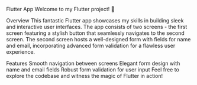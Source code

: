 

Flutter App
Welcome to my Flutter project! 🚀

Overview
This fantastic Flutter app showcases my skills in building sleek and interactive user interfaces. The app consists of two screens - the first screen featuring a stylish button that seamlessly navigates to the second screen. The second screen hosts a well-designed form with fields for name and email, incorporating advanced form validation for a flawless user experience.

Features
Smooth navigation between screens
Elegant form design with name and email fields
Robust form validation for user input
Feel free to explore the codebase and witness the magic of Flutter in action!
